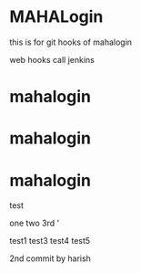 # MAHALogin
this is for git hooks  of mahalogin

web hooks call jenkins








# mahalogin
# mahalogin
# mahalogin
test

one
two
3rd
'


test1
test3
test4
test5

2nd commit by harish
